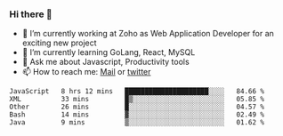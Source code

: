 ### Hi there 👋

- 🔭 I’m currently working at Zoho as Web Application Developer for an exciting new project
- 🌱 I’m currently learning GoLang, React, MySQL
- 💬 Ask me about Javascript, Productivity tools 
- 📫 How to reach me: [Mail](mailto:kvaishak47@gmail.com) or [twitter](https://twitter.com/_kvaishak)

<!--START_SECTION:waka-->
```text
JavaScript   8 hrs 12 mins   █████████████████████░░░░   84.66 % 
XML          33 mins         █▒░░░░░░░░░░░░░░░░░░░░░░░   05.85 % 
Other        26 mins         █░░░░░░░░░░░░░░░░░░░░░░░░   04.57 % 
Bash         14 mins         ▓░░░░░░░░░░░░░░░░░░░░░░░░   02.49 % 
Java         9 mins          ▒░░░░░░░░░░░░░░░░░░░░░░░░   01.62 % 
```
<!--END_SECTION:waka-->
